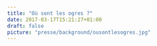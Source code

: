 ```yaml
---
title: "Où sont les ogres ?"
date: 2017-03-17T15:21:27+01:00
draft: false
picture: "presse/background/ousontlesogres.jpg"
---
```


